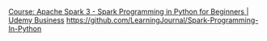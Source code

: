 [Course: Apache Spark 3 - Spark Programming in Python for Beginners | Udemy Business](https://qube.udemy.com/course/apache-spark-programming-in-python-for-beginners/learn/lecture/20655744#overview)
https://github.com/LearningJournal/Spark-Programming-In-Python
